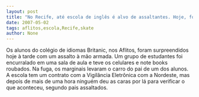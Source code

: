 ```yaml
---
layout: post
title: "No Recife, até escola de inglês é alvo de assaltantes. Hoje, foi a vez do Britanic dos Aflitos"
date: 2007-05-02
tags: aflitos,escola,Recife,skate
author: None
---
```

Os alunos do colégio de idiomas Britanic, nos Aflitos, foram surpreendidos hoje à tarde com um assalto à mão armada.
Um grupo de estudantes foi encurralado em uma sala de aula e teve os celulares e note books roubados. Na fuga, os marginais levaram o carro do pai de um dos alunos.
A escola tem um contrato com a Vigilância Eletrônica com a Nordeste, mas depois de mais de uma hora ninguém deu as caras por lá para verificar o que aconteceu, segundo pais assaltados. 